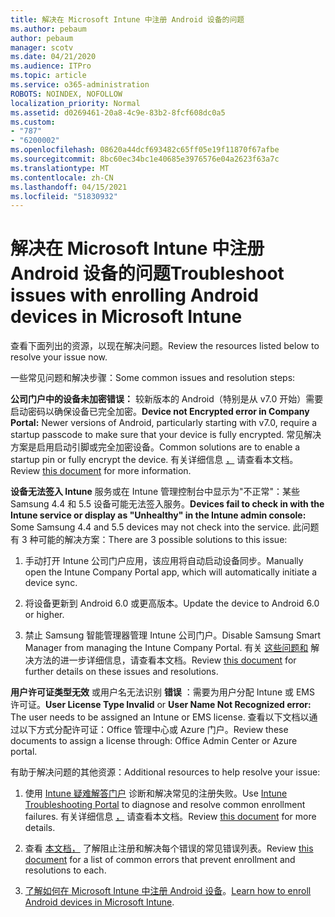 ```yaml
---
title: 解决在 Microsoft Intune 中注册 Android 设备的问题
ms.author: pebaum
author: pebaum
manager: scotv
ms.date: 04/21/2020
ms.audience: ITPro
ms.topic: article
ms.service: o365-administration
ROBOTS: NOINDEX, NOFOLLOW
localization_priority: Normal
ms.assetid: d0269461-20a8-4c9e-83b2-8fcf608dc0a5
ms.custom:
- "787"
- "6200002"
ms.openlocfilehash: 08620a44dcf693482c65ff05e19f11870f67afbe
ms.sourcegitcommit: 8bc60ec34bc1e40685e3976576e04a2623f63a7c
ms.translationtype: MT
ms.contentlocale: zh-CN
ms.lasthandoff: 04/15/2021
ms.locfileid: "51830932"
---
```

# <a name="troubleshoot-issues-with-enrolling-android-devices-in-microsoft-intune"></a><span data-ttu-id="913a7-102">解决在 Microsoft Intune 中注册 Android 设备的问题</span><span class="sxs-lookup"><span data-stu-id="913a7-102">Troubleshoot issues with enrolling Android devices in Microsoft Intune</span></span>

<span data-ttu-id="913a7-103">查看下面列出的资源，以现在解决问题。</span><span class="sxs-lookup"><span data-stu-id="913a7-103">Review the resources listed below to resolve your issue now.</span></span>
  
<span data-ttu-id="913a7-104">一些常见问题和解决步骤：</span><span class="sxs-lookup"><span data-stu-id="913a7-104">Some common issues and resolution steps:</span></span>
  
 <span data-ttu-id="913a7-105">**公司门户中的设备未加密错误：** 较新版本的 Android（特别是从 v7.0 开始）需要启动密码以确保设备已完全加密。</span><span class="sxs-lookup"><span data-stu-id="913a7-105">**Device not Encrypted error in Company Portal:** Newer versions of Android, particularly starting with v7.0, require a startup passcode to make sure that your device is fully encrypted.</span></span> <span data-ttu-id="913a7-106">常见解决方案是启用启动引脚或完全加密设备。</span><span class="sxs-lookup"><span data-stu-id="913a7-106">Common solutions are to enable a startup pin or fully encrypt the device.</span></span> <span data-ttu-id="913a7-107">有关详细信息 [，](https://docs.microsoft.com/intune-user-help/your-device-appears-encrypted-but-cp-says-otherwise-android) 请查看本文档。</span><span class="sxs-lookup"><span data-stu-id="913a7-107">Review [this document](https://docs.microsoft.com/intune-user-help/your-device-appears-encrypted-but-cp-says-otherwise-android) for more information.</span></span>
  
 <span data-ttu-id="913a7-108">**设备无法签入 Intune** 服务或在 Intune 管理控制台中显示为"不正常"：某些 Samsung 4.4 和 5.5 设备可能无法签入服务。</span><span class="sxs-lookup"><span data-stu-id="913a7-108">**Devices fail to check in with the Intune service or display as "Unhealthy" in the Intune admin console:** Some Samsung 4.4 and 5.5 devices may not check into the service.</span></span> <span data-ttu-id="913a7-109">此问题有 3 种可能的解决方案：</span><span class="sxs-lookup"><span data-stu-id="913a7-109">There are 3 possible solutions to this issue:</span></span>
  
1. <span data-ttu-id="913a7-110">手动打开 Intune 公司门户应用，该应用将自动启动设备同步。</span><span class="sxs-lookup"><span data-stu-id="913a7-110">Manually open the Intune Company Portal app, which will automatically initiate a device sync.</span></span>

2. <span data-ttu-id="913a7-111">将设备更新到 Android 6.0 或更高版本。</span><span class="sxs-lookup"><span data-stu-id="913a7-111">Update the device to Android 6.0 or higher.</span></span>

3. <span data-ttu-id="913a7-112">禁止 Samsung 智能管理器管理 Intune 公司门户。</span><span class="sxs-lookup"><span data-stu-id="913a7-112">Disable Samsung Smart Manager from managing the Intune Company Portal.</span></span> <span data-ttu-id="913a7-113">有关 [这些问题和](https://docs.microsoft.com/troubleshoot/mem/intune/troubleshoot-device-enrollment-in-intune#devices-fail-to-check-in-with-the-intune-service-and-display-as-unhealthy-in-the-intune-admin-console) 解决方法的进一步详细信息，请查看本文档。</span><span class="sxs-lookup"><span data-stu-id="913a7-113">Review [this document](https://docs.microsoft.com/troubleshoot/mem/intune/troubleshoot-device-enrollment-in-intune#devices-fail-to-check-in-with-the-intune-service-and-display-as-unhealthy-in-the-intune-admin-console) for further details on these issues and resolutions.</span></span>

 <span data-ttu-id="913a7-114">**用户许可证类型无效** 或用户名无法识别 **错误** ：需要为用户分配 Intune 或 EMS 许可证。</span><span class="sxs-lookup"><span data-stu-id="913a7-114">**User License Type Invalid** or **User Name Not Recognized error:** The user needs to be assigned an Intune or EMS license.</span></span> <span data-ttu-id="913a7-115">查看以下文档以通过以下方式分配许可证：Office 管理中心或 Azure 门户。</span><span class="sxs-lookup"><span data-stu-id="913a7-115">Review these documents to assign a license through: Office Admin Center or Azure portal.</span></span>
  
<span data-ttu-id="913a7-116">有助于解决问题的其他资源：</span><span class="sxs-lookup"><span data-stu-id="913a7-116">Additional resources to help resolve your issue:</span></span>
  
1. <span data-ttu-id="913a7-117">使用 [Intune 疑难解答门户](https://devicemanagement.microsoft.com/#blade/Microsoft_Intune_DeviceSettings/TroubleshootBlade) 诊断和解决常见的注册失败。</span><span class="sxs-lookup"><span data-stu-id="913a7-117">Use [Intune Troubleshooting Portal](https://devicemanagement.microsoft.com/#blade/Microsoft_Intune_DeviceSettings/TroubleshootBlade) to diagnose and resolve common enrollment failures.</span></span> <span data-ttu-id="913a7-118">有关详细信息 [，](https://docs.microsoft.com/intune/help-desk-operators) 请查看本文档。</span><span class="sxs-lookup"><span data-stu-id="913a7-118">Review [this document](https://docs.microsoft.com/intune/help-desk-operators) for more details.</span></span>

2. <span data-ttu-id="913a7-119">查看 [本文档，](https://docs.microsoft.com/troubleshoot/mem/intune/troubleshoot-device-enrollment-in-intune) 了解阻止注册和解决每个错误的常见错误列表。</span><span class="sxs-lookup"><span data-stu-id="913a7-119">Review [this document](https://docs.microsoft.com/troubleshoot/mem/intune/troubleshoot-device-enrollment-in-intune) for a list of common errors that prevent enrollment and resolutions to each.</span></span>

3. <span data-ttu-id="913a7-120">[了解如何在 Microsoft Intune 中注册 Android 设备](https://docs.microsoft.com/intune/android-enroll)。</span><span class="sxs-lookup"><span data-stu-id="913a7-120">[Learn how to enroll Android devices in Microsoft Intune](https://docs.microsoft.com/intune/android-enroll).</span></span>
